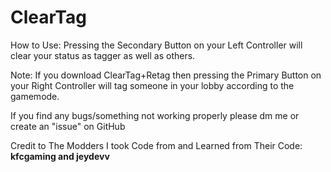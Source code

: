 # ClearTag

How to Use: Pressing the Secondary Button on your Left Controller will clear your status as tagger as well as others.

Note: If you download ClearTag+Retag then pressing the Primary Button on your Right Controller will tag someone in your lobby according to the gamemode.

If you find any bugs/something not working properly please dm me or create an "issue" on GitHub


Credit to The Modders I took Code from and Learned from Their Code: **kfcgaming and jeydevv**

